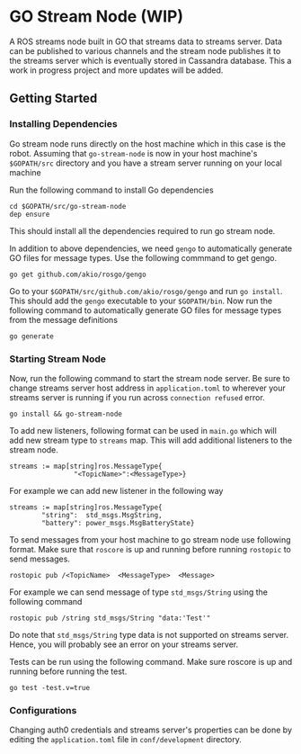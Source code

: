 # GO Stream Node (WIP)
A ROS streams node built in GO that streams data to streams server. Data can be published to various channels and the stream node publishes it to the streams server which is eventually stored in Cassandra database. This a work in progress project and more updates will be added.

## Getting Started
### Installing Dependencies
Go stream node runs directly on the host machine which in this case is the robot. Assuming that `go-stream-node` is now in your host machine's `$GOPATH/src` directory and you have a stream server running on your local machine

Run the following command to install Go dependencies
```
cd $GOPATH/src/go-stream-node
dep ensure
```
This should install all the dependencies required to run go stream node.

In addition to above dependencies, we need `gengo` to automatically generate GO files for message types. Use the following commmand to get gengo.
```
go get github.com/akio/rosgo/gengo
```
Go to your `$GOPATH/src/github.com/akio/rosgo/gengo` and run `go install`. This should add the `gengo` executable to your `$GOPATH/bin`. Now run the following command to automatically generate GO files for message types from the message definitions
```
go generate
```
### Starting Stream Node
Now, run the following command to start the stream node server. Be sure to change streams server host address in `application.toml` to wherever your streams server is running if you run across `connection refused` error.
```
go install && go-stream-node
```
To add new listeners, following format can be used in `main.go` which will add new stream type to `streams` map. This will add additional listeners to the stream node.
```
streams := map[string]ros.MessageType{
                "<TopicName>":<MessageType>}
```
For example we can add new listener in the following way
```
streams := map[string]ros.MessageType{
		"string":  std_msgs.MsgString,
		"battery": power_msgs.MsgBatteryState}
```
To send messages from your host machine to go stream node use following format. Make sure that `roscore` is up and running before running `rostopic` to send messages.
```
rostopic pub /<TopicName>  <MessageType>  <Message>
```
For example we can send message of type `std_msgs/String` using the following command
```
rostopic pub /string std_msgs/String "data:'Test'"
```
Do note that `std_msgs/String` type data is not supported on streams server. Hence, you will probably see an error on your streams server.

Tests can be run using the following command. Make sure roscore is up and running before running the test.
```
go test -test.v=true
```

### Configurations
Changing auth0 credentials and streams server's properties can be done by editing the `application.toml` file in `conf/development` directory.
